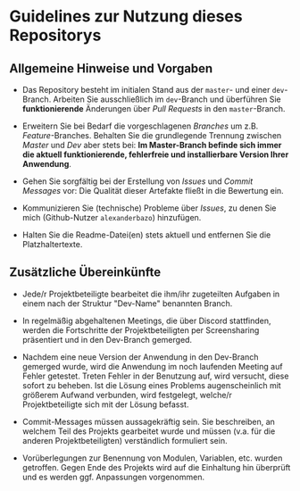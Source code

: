 # Guidelines zur Nutzung dieses Repositorys

## Allgemeine Hinweise und Vorgaben

- Das Repository besteht im initialen Stand aus der `master`- und einer `dev`-Branch. Arbeiten Sie ausschließlich im `dev`-Branch und überführen Sie **funktionierende** Änderungen über *Pull Requests* in den `master`-Branch.

- Erweitern Sie bei Bedarf die vorgeschlagenen *Branches* um z.B. *Feature*-Branches. Behalten Sie die grundlegende Trennung zwischen *Master* und *Dev* aber stets bei: **Im Master-Branch befinde sich immer die aktuell funktionierende, fehlerfreie und installierbare Version Ihrer Anwendung**.

- Gehen Sie sorgfältig bei der Erstellung von *Issues* und *Commit Messages* vor: Die Qualität dieser Artefakte fließt in die Bewertung ein.

- Kommunizieren Sie (technische) Probleme über *Issues*, zu denen Sie mich (Github-Nutzer `alexanderbazo`) hinzufügen.

- Halten Sie die Readme-Datei(en) stets aktuell und entfernen Sie die Platzhaltertexte.

## Zusätzliche Übereinkünfte

-  Jede/r Projektbeteiligte bearbeitet die ihm/ihr zugeteilten Aufgaben in einem nach der Struktur "Dev-Name" benannten Branch.

-  In regelmäßig abgehaltenen Meetings, die über Discord stattfinden, werden die Fortschritte der Projektbeteiligten per Screensharing präsentiert und in den Dev-Branch gemerged.

-  Nachdem eine neue Version der Anwendung in den Dev-Branch gemerged wurde, wird die Anwendung im noch laufenden Meeting auf Fehler getestet. Treten Fehler in der Benutzung auf, wird versucht, diese sofort zu beheben. Ist die Lösung eines Problems augenscheinlich mit größerem Aufwand verbunden, wird festgelegt, welche/r Projektbeteiligte sich mit der Lösung befasst.

- Commit-Messages müssen aussagekräftig sein. Sie beschreiben, an welchem Teil des Projekts gearbeitet wurde und müssen (v.a. für die anderen Projektbeteiligten) verständlich formuliert sein.

- Vorüberlegungen zur Benennung von Modulen, Variablen, etc. wurden getroffen. Gegen Ende des Projekts wird auf die Einhaltung hin überprüft und es werden ggf. Anpassungen vorgenommen.
